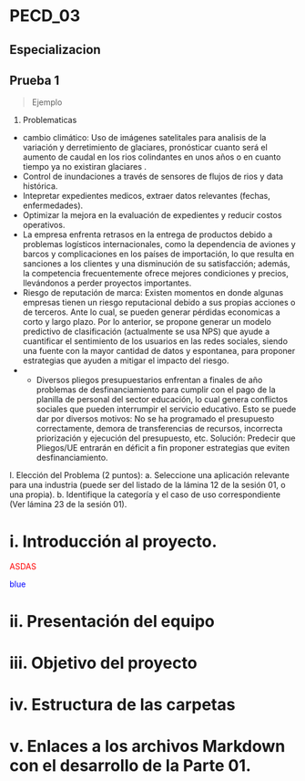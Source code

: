 # PECD_03
## Especializacion
## Prueba 1

> Ejemplo

1. Problematicas
- cambio climático: Uso de imágenes satelitales para analisis de la variación y derretimiento de glaciares, pronósticar cuanto será el aumento de caudal en los rios colindantes en unos años o en cuanto tiempo ya no existiran glaciares .
- Control de inundaciones a través de sensores de flujos de rios y data histórica.
- Intepretar expedientes medicos, extraer datos relevantes (fechas, enfermedades).
- Optimizar la mejora en la evaluación de expedientes y reducir costos operativos.
- La empresa enfrenta retrasos en la entrega de productos debido a problemas logísticos internacionales, como la dependencia de aviones y barcos y complicaciones en los países de importación, lo que resulta en sanciones a los clientes y una disminución de su satisfacción; además, la competencia frecuentemente ofrece mejores condiciones y precios, llevándonos a perder proyectos importantes.
- Riesgo de reputación de marca: Existen momentos en donde algunas empresas tienen un riesgo reputacional debido a sus propias acciones o de terceros. Ante lo cual, se   pueden generar pérdidas economicas a corto y largo plazo. Por lo anterior, se propone generar un modelo predictivo de clasificación (actualmente se usa NPS) que      ayude a cuantificar el sentimiento de los usuarios en las redes sociales, siendo una fuente con la mayor cantidad de datos y espontanea, para proponer estrategias que   ayuden a mitigar el impacto del riesgo.
- - Diversos pliegos presupuestarios enfrentan a finales de año problemas de desfinanciamiento para cumplir con el pago de la planilla de personal del sector educación, lo cual genera conflictos sociales que pueden interrumpir el servicio educativo. Esto se puede dar por diversos motivos: No se ha programado el presupuesto correctamente, demora de transferencias de recursos, incorrecta priorización y ejecución del presupuesto, etc. Solución: Predecir que Pliegos/UE entrarán en déficit a fin proponer estrategias que eviten desfinanciamiento.

I. Elección del Problema (2 puntos):
a. Seleccione una aplicación relevante para una industria (puede ser del 
listado de la lámina 12 de la sesión 01, o una propia).
b. Identifique la categoría y el caso de uso correspondiente (Ver lámina 23 
de la sesión 01).


# i. Introducción al proyecto.

<span style="color:red"> ASDAS </span>

<span style="color:blue"> blue </span> 

# ii. Presentación del equipo

# iii. Objetivo del proyecto

# iv. Estructura de las carpetas

# v. Enlaces a los archivos Markdown con el desarrollo de la Parte 01.
